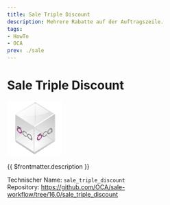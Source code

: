 ```yaml
---
title: Sale Triple Discount
description: Mehrere Rabatte auf der Auftragszeile.
tags:
- HowTo
- OCA
prev: ./sale
---
```

# Sale Triple Discount
![icon_oca_app](attachments/icon_oca_app.png)

{{ $frontmatter.description }}

Technischer Name: `sale_triple_discount`\
Repository: <https://github.com/OCA/sale-workflow/tree/16.0/sale_triple_discount>

